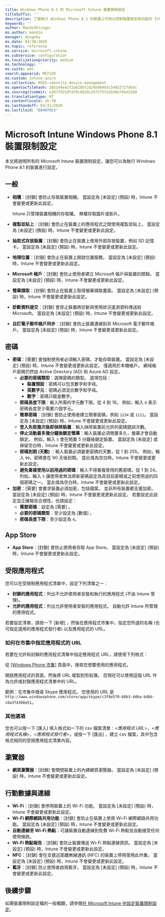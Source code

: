 ```yaml
---
title: Windows Phone 8.1 的 Microsoft Intune 裝置限制設定
titleSuffix: ''
description: 了解執行 Windows Phone 8.1 的裝置上可用以控制裝置設定與功能的 Intune 設定。
keywords: ''
author: MandiOhlinger
ms.author: mandia
manager: dougeby
ms.date: 03/30/2020
ms.topic: reference
ms.service: microsoft-intune
ms.subservice: configuration
ms.localizationpriority: medium
ms.technology: ''
ms.suite: ems
search.appverid: MET150
ms.custom: intune-azure
ms.collection: M365-identity-device-management
ms.openlocfilehash: 285144e42f2a029bf2d24b96493c54922727d6dc
ms.sourcegitcommit: e2877d21dfd70c4029c247275fa2b38e76bd22b8
ms.translationtype: HT
ms.contentlocale: zh-TW
ms.lasthandoff: 03/31/2020
ms.locfileid: "80407653"
---
```

# <a name="microsoft-intune-windows-phone-81-device-restriction-settings"></a>Microsoft Intune Windows Phone 8.1 裝置限制設定

本文將說明所有的 Microsoft Intune 裝置限制設定，讓您可以為執行 Windows Phone 8.1 的裝置進行設定。

## <a name="general"></a>一般

- **相機**：[封鎖]  會防止存取裝置相機。 當設定為 [未設定]  (預設) 時，Intune 不會變更或更新此設定。

  Intune 只管理裝置相機的存取權。 無權存取圖片或影片。

- **複製並貼上**：[封鎖]  會防止在裝置上的應用程式之間使用複製並貼上。 當設定為 [未設定]  (預設) 時，Intune 不會變更或更新此設定。
- **抽取式存放裝置**：[封鎖]  會防止在裝置上使用外部存放裝置，例如 SD 記憶卡。 當設定為 [未設定]  (預設) 時，Intune 不會變更或更新此設定。
- **地理位置**：[封鎖]  會防止在裝置上開啟位置服務。 當設定為 [未設定]  (預設) 時，Intune 不會變更或更新此設定。
- **Microsoft 帳戶**：[封鎖]  會防止使用者建立 Microsoft 帳戶與裝置的關聯。 當設定為 [未設定]  (預設) 時，Intune 不會變更或更新此設定。
- **螢幕擷取**：[封鎖]  會防止在裝置上取得螢幕擷取畫面。 當設定為 [未設定]  (預設) 時，Intune 不會變更或更新此設定。
- **診斷資料提交**：[封鎖]  會禁止裝置將診斷與使用狀況遙測資料傳送給 Microsoft。 當設定為 [未設定]  (預設) 時，Intune 不會變更或更新此設定。
- **自訂電子郵件帳戶同步**：[封鎖]  會防止裝置連線到非 Microsoft 電子郵件帳戶。 當設定為 [未設定]  (預設) 時，Intune 不會變更或更新此設定。

## <a name="password"></a>密碼

- **密碼**：[需要]  會強制使用者必須輸入密碼，才能存取裝置。 當設定為 [未設定]  (預設) 時，Intune 不會變更或更新此設定。 僅適用於本機帳戶。 網域帳戶密碼仍然由 Active Directory (AD) 和 Azure AD 設定。
  - **必要的密碼類型**：選擇密碼的類型。 選項包括：
    - **裝置預設**：密碼可以包含數字和字母。
    - **英數字元**：密碼必須混合數字和字母。
    - **數字**：密碼只能是數字。
  - **密碼長度下限**：輸入所需的字元數下限，從 4 到 16。 例如，輸入 `6` 表示密碼長度至少需要六個字元。
  - **簡單密碼**：[封鎖]  會防止使用者建立簡單密碼，例如 `1234` 或 `1111`。 當設定為 [未設定]  (預設) 時，Intune 不會變更或更新此設定。
  - **登入失敗幾次後即抹除裝置**：輸入抹除裝置前允許的密碼錯誤次數。
  - **停止活動最多幾分鐘後鎖定螢幕**：輸入裝置必須閒置多久，螢幕才會自動鎖定。 例如，輸入 `5` 會在閒置 5 分鐘後鎖定裝置。 當設定為 [未設定]  或保留空白時，Intune 不會變更或更新此設定。
  - **密碼到期 (天數)** ：輸入裝置必須變更密碼的天數，從 1 到 255。 例如，輸入 `90`，密碼會在 90 天後到期。 當此值為空白時，Intune 不會變更或更新此設定。
  - **避免重複使用以前用過的密碼**：輸入不得重複使用的舊密碼，從 1 到 24。 列如，輸入 `5` 讓使用者無法將新密碼設定為其目前密碼或之前使用過的四個密碼之一。 當此值為空白時，Intune 不會變更或更新此設定。
- **加密**：[需要]  會要求裝置必須加密，包括檔案。 並非所有裝置都支援加密。 當設定為 [未設定]  (預設) 時，Intune 不會變更或更新此設定。 若要設定此設定並正確報告合規性，也請設定：
  - **需要密碼**：設定為 [需要]  。
  - **必要的密碼類型**：至少設定為 [數值]  。
  - **密碼長度下限**：至少設定為 `4`。

## <a name="app-store"></a>App Store

- **App Store**：[封鎖]  會防止使用者存取 App Store。 當設定為 [未設定]  (預設) 時，Intune 不會變更或更新此設定。

## <a name="restricted-apps"></a>受限應用程式

您可以在受限制應用程式清單中，設定下列清單之一︰

- **封鎖的應用程式**：列出不允許使用者安裝和執行的應用程式 (不由 Intune 管理)。
- **允許的應用程式**：列出允許使用者安裝的應用程式。 自動允許 Intune 所管理的應用程式。

若要設定清單，請按一下 [新增]  ，然後在應用程式市集中，指定您所選的名稱 (也可指定選用的應用程式發行者) 以及應用程式的 URL。

### <a name="how-to-specify-the-url-to-an-app-in-the-store"></a>如何在市集中指定應用程式的 URL

若要在允許和封鎖的應用程式清單中指定應用程式 URL，請使用下列格式：

從 [[Windows Phone 市集]](https://www.microsoft.com/store/apps/windows-phone) 頁面中，搜尋您想要使用的應用程式。

開啟應用程式的頁面，然後將 URL 複製到剪貼簿。 您現在可以使用這個 URL 作為允許或封鎖應用程式清單中的 URL。

範例：在市集中搜尋 Skype 應用程式。 您使用的 URL 是 `http://www.windowsphone.com/store/app/skype/c3f8e570-68b3-4d6a-bdbb-c0a3f4360a51`。

### <a name="additional-options"></a>其他選項

您也可以按一下 [匯入]  填入格式如一下的 csv 檔案清單：<*應用程式 URL*>，<*應用程式名稱*>，<*應用程式發行者*>，或按一下 [匯出]  ，建立 csv 檔案，其中包含格式相同的受限應用程式清單內容。

## <a name="browser"></a>瀏覽器

- **網頁瀏覽器**：[封鎖]  會關閉裝置上的內建網頁瀏覽器。 當設定為 [未設定]  (預設) 時，Intune 不會變更或更新此設定。

## <a name="cellular-and-connectivity"></a>行動數據與連線

- **Wi-Fi**：[封鎖]  會停用裝置上的 Wi-Fi 功能。 當設定為 [未設定]  (預設) 時，Intune 不會變更或更新此設定。
- **Wi-Fi 網際網路共用功能**：[封鎖]  會防止在裝置上使用 Wi-Fi 網際網路共用功能。 當設定為 [未設定]  (預設) 時，Intune 不會變更或更新此設定。
- **自動連線至 Wi-Fi 熱點**：可讓裝置自動連線到免費 Wi-Fi 熱點並自動接受任何使用條款。
- **Wi-Fi 熱點報告**：[封鎖]  會防止裝置傳送 Wi-Fi 熱點連線資訊。 當設定為 [未設定]  (預設) 時，Intune 不會變更或更新此設定。
- **NFC**：[封鎖]  會在支援近距離無線通訊 (NFC) 的裝置上停用使用此作業。 當設定為 [未設定]  (預設) 時，Intune 不會變更或更新此設定。
- **藍牙**：[封鎖]  防止使用者啟用藍牙。 當設定為 [未設定]  (預設) 時，Intune 不會變更或更新此設定。

## <a name="next-steps"></a>後續步驟

如需裝置限制設定檔的一般概觀，請參閱[在 Microsoft Intune 中設定裝置限制設定](device-restrictions-configure.md)。
